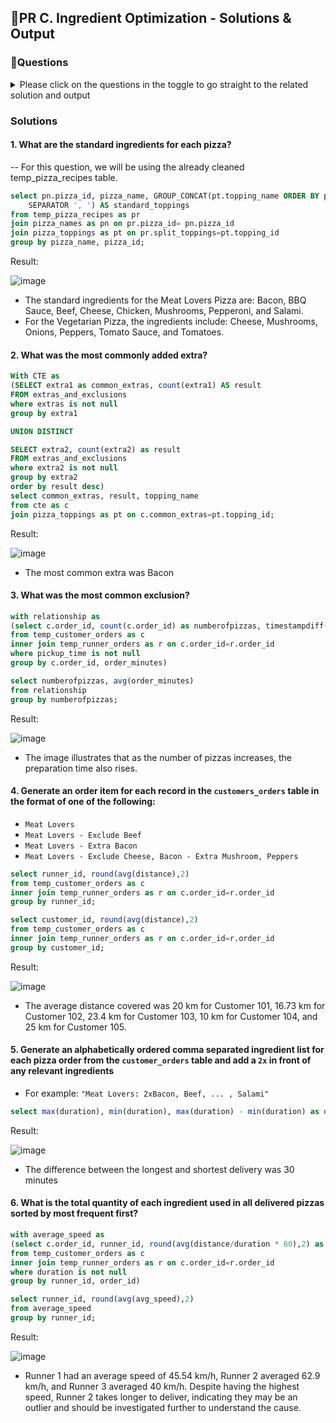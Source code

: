 ## 🍕PR C. Ingredient Optimization - Solutions & Output

### 🍕Questions 

<details>

<summary>Please click on the questions in the toggle to go straight to the related solution and output </summary>

1. [What are the standard ingredients for each pizza?](#1-what-are-the-standard-ingredients-for-each-pizza)
2. [What was the most commonly added extra?](#2-what-was-the-most-commonly-added-extra)
3. [What was the most common exclusion?](#3-what-was-the-most-common-exclusion)
4. [Generate an order item for each record in the `customers_orders` table in the format of one of the following:](#4-generate-an-order-item-for-each-record-in-the-customers_orders-table-in-the-format-of-one-of-the-following)
   - `Meat Lovers`
   - `Meat Lovers - Exclude Beef`
   - `Meat Lovers - Extra Bacon`
   - `Meat Lovers - Exclude Cheese, Bacon - Extra Mushroom, Peppers`
5. [Generate an alphabetically ordered comma separated ingredient list for each pizza order from the `customer_orders` table and add a `2x` in front of any relevant ingredients](#5-generate-an-alphabetically-ordered-comma-separated-ingredient-list-for-each-pizza-order-from-the-customer_orders-table-and-add-a-2x-in-front-of-any-relevant-ingredients)
   - For example: `"Meat Lovers: 2xBacon, Beef, ... , Salami"`
7. [What is the total quantity of each ingredient used in all delivered pizzas sorted by most frequent first?](#6-what-is-the-total-quantity-of-each-ingredient-used-in-all-delivered-pizzas-sorted-by-most-frequent-first)

</details>

### Solutions 

#### 1. What are the standard ingredients for each pizza?
-- For this question, we will be using the already cleaned temp_pizza_recipes table.

```sql
select pn.pizza_id, pizza_name, GROUP_CONCAT(pt.topping_name ORDER BY pt.topping_name 
	SEPARATOR ', ') AS standard_toppings
from temp_pizza_recipes as pr
join pizza_names as pn on pr.pizza_id= pn.pizza_id
join pizza_toppings as pt on pr.split_toppings=pt.topping_id
group by pizza_name, pizza_id;
```
Result: 

![image](https://github.com/user-attachments/assets/22d5f354-86cd-4d84-894a-90afdfe05a78)

- The standard ingredients for the Meat Lovers Pizza are: Bacon, BBQ Sauce, Beef, Cheese, Chicken, Mushrooms, Pepperoni, and Salami.
- For the Vegetarian Pizza, the ingredients include: Cheese, Mushrooms, Onions, Peppers, Tomato Sauce, and Tomatoes.

#### 2. What was the most commonly added extra?

```sql
With CTE as 
(SELECT extra1 as common_extras, count(extra1) AS result
FROM extras_and_exclusions
where extras is not null 
group by extra1

UNION DISTINCT

SELECT extra2, count(extra2) as result
FROM extras_and_exclusions
where extra2 is not null
group by extra2 
order by result desc)
select common_extras, result, topping_name
from cte as c 
join pizza_toppings as pt on c.common_extras=pt.topping_id;
```
Result: 

![image](https://github.com/user-attachments/assets/dada893a-2c6c-444c-a905-a7c60850923c)

- The most common extra was Bacon

#### 3. What was the most common exclusion?
```sql
with relationship as 
(select c.order_id, count(c.order_id) as numberofpizzas, timestampdiff(minute, ordertime, pickup_time) as order_minutes
from temp_customer_orders as c 
inner join temp_runner_orders as r on c.order_id=r.order_id
where pickup_time is not null
group by c.order_id, order_minutes)

select numberofpizzas, avg(order_minutes)
from relationship
group by numberofpizzas;

```
Result:

![image](https://github.com/user-attachments/assets/ec449ec3-fcfd-4481-bdd6-f9681182208c)

- The image illustrates that as the number of pizzas increases, the preparation time also rises.

#### 4. Generate an order item for each record in the `customers_orders` table in the format of one of the following:
   - `Meat Lovers`
   - `Meat Lovers - Exclude Beef`
   - `Meat Lovers - Extra Bacon`
   - `Meat Lovers - Exclude Cheese, Bacon - Extra Mushroom, Peppers`

```sql
select runner_id, round(avg(distance),2)
from temp_customer_orders as c 
inner join temp_runner_orders as r on c.order_id=r.order_id
group by runner_id;

select customer_id, round(avg(distance),2)
from temp_customer_orders as c 
inner join temp_runner_orders as r on c.order_id=r.order_id
group by customer_id;
```

Result: 

![image](https://github.com/user-attachments/assets/4ea1c259-2c5d-4b18-ad05-9125f7f33763)

- The average distance covered was 20 km for Customer 101, 16.73 km for Customer 102, 23.4 km for Customer 103, 10 km for Customer 104, and 25 km for Customer 105.
  
#### 5. Generate an alphabetically ordered comma separated ingredient list for each pizza order from the `customer_orders` table and add a `2x` in front of any relevant ingredients
  - For example: `"Meat Lovers: 2xBacon, Beef, ... , Salami"`
    
```sql
select max(duration), min(duration), max(duration) - min(duration) as difference from temp_runner_orders;
```
Result: 

![image](https://github.com/user-attachments/assets/360ed4d9-b60a-48c0-ab13-c9c852e0abcb)

- The difference between the longest and shortest delivery was 30 minutes
  
#### 6. What is the total quantity of each ingredient used in all delivered pizzas sorted by most frequent first?

```sql
with average_speed as 
(select c.order_id, runner_id, round(avg(distance/duration * 60),2) as avg_speed
from temp_customer_orders as c 
inner join temp_runner_orders as r on c.order_id=r.order_id
where duration is not null 
group by runner_id, order_id) 

select runner_id, round(avg(avg_speed),2)
from average_speed
group by runner_id; 
```
Result: 

![image](https://github.com/user-attachments/assets/045cf2c0-c968-4b0c-a6de-ff2158337b6f)

- Runner 1 had an average speed of 45.54 km/h, Runner 2 averaged 62.9 km/h, and Runner 3 averaged 40 km/h. Despite having the highest speed, Runner 2 takes longer to deliver, indicating they may be an outlier and should be investigated further to understand the cause.
 
